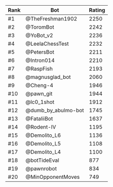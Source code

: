 Rank|Bot|Rating
---|---|---
#1|@TheFreshman1902|2250
#2|@ToromBot|2242
#3|@YoBot_v2|2236
#4|@LeelaChessTest|2232
#5|@PetersBot|2211
#6|@Intron014|2210
#7|@RaspFish|2193
#8|@magnusglad_bot|2060
#9|@Cheng-4|1946
#10|@pawn_git|1944
#11|@lc0_1shot|1912
#12|@dumb_by_abulmo-bot|1745
#13|@FataliiBot|1637
#14|@Rodent-IV|1195
#15|@Demolito_L6|1136
#16|@Demolito_L5|1108
#17|@Demolito_L4|1100
#18|@botTideEval|877
#19|@pawnrobot|834
#20|@MinOpponentMoves|749
